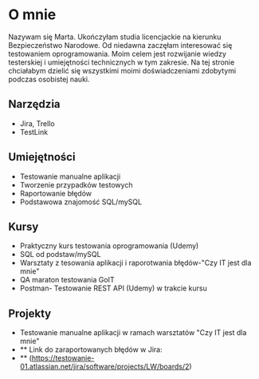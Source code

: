 # O mnie
Nazywam się Marta. Ukończyłam studia licencjackie na kierunku Bezpieczeństwo Narodowe. Od niedawna zaczęłam interesować się testowaniem oprogramowania. Moim celem jest rozwijanie wiedzy testerskiej i umiejętności technicznych w tym zakresie. Na tej stronie chciałabym dzielić się wszystkimi moimi doświadczeniami zdobytymi podczas osobistej nauki.
## Narzędzia
* Jira, Trello
* TestLink
## Umiejętności
* Testowanie manualne aplikacji
* Tworzenie przypadków testowych
* Raportowanie błędów
* Podstawowa znajomość SQL/mySQL
## Kursy
* Praktyczny kurs testowania oprogramowania (Udemy)
* SQL od podstaw/mySQL
* Warsztaty z tesowania aplikacji i raporotwania błędów-"Czy IT jest dla mnie"
* QA maraton testowania GoIT
* Postman- Testowanie REST API (Udemy) w trakcie kursu
## Projekty
* Testowanie manualne aplikacji w ramach warsztatów "Czy IT jest dla mnie"
* ** Link do zaraportowanych błędów w Jira:
* ** (https://testowanie-01.atlassian.net/jira/software/projects/LW/boards/2)
